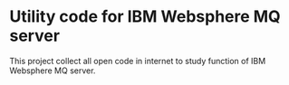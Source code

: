 Utility code for IBM Websphere MQ server
=========

This project collect all open code in internet to study function of IBM Websphere MQ server.